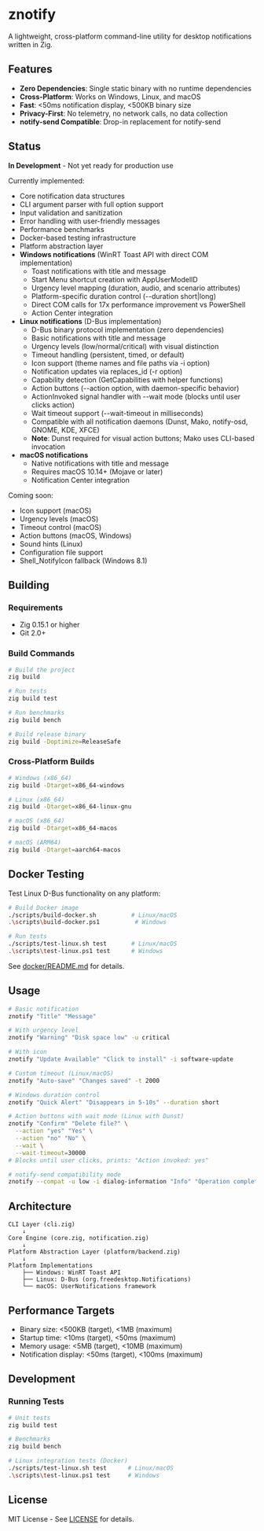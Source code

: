 # znotify

A lightweight, cross-platform command-line utility for desktop notifications written in Zig.

## Features

- **Zero Dependencies**: Single static binary with no runtime dependencies
- **Cross-Platform**: Works on Windows, Linux, and macOS
- **Fast**: <50ms notification display, <500KB binary size
- **Privacy-First**: No telemetry, no network calls, no data collection
- **notify-send Compatible**: Drop-in replacement for notify-send

## Status

**In Development** - Not yet ready for production use

Currently implemented:
- Core notification data structures
- CLI argument parser with full option support
- Input validation and sanitization
- Error handling with user-friendly messages
- Performance benchmarks
- Docker-based testing infrastructure
- Platform abstraction layer
- **Windows notifications** (WinRT Toast API with direct COM implementation)
  - Toast notifications with title and message
  - Start Menu shortcut creation with AppUserModelID
  - Urgency level mapping (duration, audio, and scenario attributes)
  - Platform-specific duration control (--duration short|long)
  - Direct COM calls for 17x performance improvement vs PowerShell
  - Action Center integration
- **Linux notifications** (D-Bus implementation)
  - D-Bus binary protocol implementation (zero dependencies)
  - Basic notifications with title and message
  - Urgency levels (low/normal/critical) with visual distinction
  - Timeout handling (persistent, timed, or default)
  - Icon support (theme names and file paths via -i option)
  - Notification updates via replaces_id (-r option)
  - Capability detection (GetCapabilities with helper functions)
  - Action buttons (--action option, with daemon-specific behavior)
  - ActionInvoked signal handler with --wait mode (blocks until user clicks action)
  - Wait timeout support (--wait-timeout in milliseconds)
  - Compatible with all notification daemons (Dunst, Mako, notify-osd, GNOME, KDE, XFCE)
  - **Note**: Dunst required for visual action buttons; Mako uses CLI-based invocation
- **macOS notifications**
  - Native notifications with title and message
  - Requires macOS 10.14+ (Mojave or later)
  - Notification Center integration

Coming soon:
- Icon support (macOS)
- Urgency levels (macOS)
- Timeout control (macOS)
- Action buttons (macOS, Windows)
- Sound hints (Linux)
- Configuration file support
- Shell_NotifyIcon fallback (Windows 8.1)

## Building

### Requirements

- Zig 0.15.1 or higher
- Git 2.0+

### Build Commands

```bash
# Build the project
zig build

# Run tests
zig build test

# Run benchmarks
zig build bench

# Build release binary
zig build -Doptimize=ReleaseSafe
```

### Cross-Platform Builds

```bash
# Windows (x86_64)
zig build -Dtarget=x86_64-windows

# Linux (x86_64)
zig build -Dtarget=x86_64-linux-gnu

# macOS (x86_64)
zig build -Dtarget=x86_64-macos

# macOS (ARM64)
zig build -Dtarget=aarch64-macos
```

## Docker Testing

Test Linux D-Bus functionality on any platform:

```bash
# Build Docker image
./scripts/build-docker.sh          # Linux/macOS
.\scripts\build-docker.ps1          # Windows

# Run tests
./scripts/test-linux.sh test       # Linux/macOS
.\scripts\test-linux.ps1 test      # Windows
```

See [docker/README.md](docker/README.md) for details.

## Usage

```bash
# Basic notification
znotify "Title" "Message"

# With urgency level
znotify "Warning" "Disk space low" -u critical

# With icon
znotify "Update Available" "Click to install" -i software-update

# Custom timeout (Linux/macOS)
znotify "Auto-save" "Changes saved" -t 2000

# Windows duration control
znotify "Quick Alert" "Disappears in 5-10s" --duration short

# Action buttons with wait mode (Linux with Dunst)
znotify "Confirm" "Delete file?" \
  --action "yes" "Yes" \
  --action "no" "No" \
  --wait \
  --wait-timeout=30000
# Blocks until user clicks, prints: "Action invoked: yes"

# notify-send compatibility mode
znotify --compat -u low -i dialog-information "Info" "Operation complete"
```

## Architecture

```
CLI Layer (cli.zig)
    ↓
Core Engine (core.zig, notification.zig)
    ↓
Platform Abstraction Layer (platform/backend.zig)
    ↓
Platform Implementations
    ├── Windows: WinRT Toast API
    ├── Linux: D-Bus (org.freedesktop.Notifications)
    └── macOS: UserNotifications framework
```

## Performance Targets

- Binary size: <500KB (target), <1MB (maximum)
- Startup time: <10ms (target), <50ms (maximum)
- Memory usage: <5MB (target), <10MB (maximum)
- Notification display: <50ms (target), <100ms (maximum)

## Development

### Running Tests

```bash
# Unit tests
zig build test

# Benchmarks
zig build bench

# Linux integration tests (Docker)
./scripts/test-linux.sh test      # Linux/macOS
.\scripts\test-linux.ps1 test     # Windows
```

## License

MIT License - See [LICENSE](LICENSE) for details.
